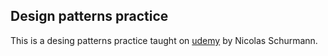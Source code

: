 ## Design patterns practice

This is a desing patterns practice taught on [udemy](https://www.udemy.com/course/patrones-de-diseno-en-javascript-y-nodejs/) by Nicolas Schurmann.
